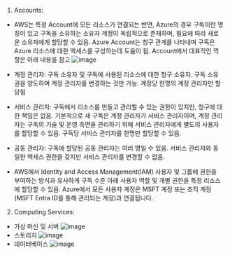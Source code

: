 1. Accounts:
- AWS는 특정 Account에 모든 리소스가 연결되는 반면, Azure의 경우 구독이란 명칭이 있고 구독을 소유하는 소유자 계정이 독립적으로 존재하며, 필요에 따라 새로운 소유자에게 할당할 수 있음. Azure Account는 청구 관계를 나타내며 구독은 Azure 리소스에 대한 액세스를 구성하는데 도움이 됨. Account에서 대표적인 역할은 아래 내용을 참고
![image](https://github.com/jaehwanjoa/jae_aws/assets/90813478/9e93f1a4-5a3f-4a76-a5c2-717b9aabbac8)
- 계정 관리자: 구독 소유자 및 구독에 사용된 리소스에 대한 청구 소유자. 구독 소유권을 양도하며 계정 관리자를 변경하는 것만 가능. 계정당 한명의 계정 관리자만 할당됨
- 서비스 관리자: 구독에서 리소스를 만들고 관리할 수 있는 권한이 있지만, 청구에 대한 책임은 없음. 기본적으로 새 구독은 계정 관리자가 서비스 관리자이며, 계정 관리자는 구독의 기술 및 운영 측면을 관리하기 위해 서비스 관리자에게 별도의 사용자를 할당할 수 있음. 구독당 서비스 관리자를 한명만 할당할 수 있음.
- 공동 관리자: 구독에 할당된 공동 관리자는 여러 명일 수 있음. 서비스 관리자와 동일한 액세스 권한을 갖지만 서비스 관리자를 변경할 수 없음.
  
- AWS에서 Identity and Access Management(IAM) 사용자 및 그룹에 권한을 부여하는 방식과 유사하게 구독 수준 아래 사용자 역할 및 개별 권한을 특정 리소스에 할당할 수 있음. Azure에서 모든 사용자 계정은 MSFT 계정 또는 조직 계정(MSFT Entra ID를 통해 관리되는 계정)과 연결됩니다. 

2. Computing Services:
- 가상 머신 및 서버
![image](https://github.com/jaehwanjoa/jae_aws/assets/90813478/06b6359c-8b34-442f-be58-136f159d73a9)
- 스토리지
![image](https://github.com/jaehwanjoa/jae_aws/assets/90813478/08a4d257-fbe7-409b-99ff-43fde8ba9401)
- 데이터베이스
![image](https://github.com/jaehwanjoa/jae_aws/assets/90813478/74d05c45-525d-4ff5-a9ec-c84423fa577b)



